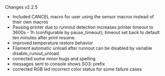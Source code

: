 Changes v2.2.5

- Included CANCEL macro for user using the sensor macros instead of their own macros
- Pausing printer due to runnout detection increases printer timeout to 3600s - 1h (configurable by pause_timeout); timeout set back to default ten minutes after print resume.
- improved temperature restore behavior
- Filament automatic unload after runnout can be disabled by variable disable_runout_unload.
- corrected some minor bugs and spelling
- messages sent to console shows SO3: prefix
- corrected RGB led incorrect color status for some failure cases
  
